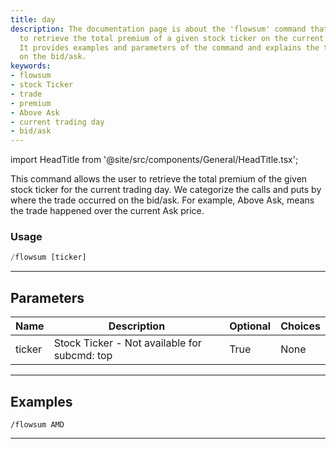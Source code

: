```yaml
---
title: day
description: The documentation page is about the 'flowsum' command that allows users
  to retrieve the total premium of a given stock ticker on the current trading day.
  It provides examples and parameters of the command and explains the trade categorization
  on the bid/ask.
keywords:
- flowsum
- stock Ticker
- trade
- premium
- Above Ask
- current trading day
- bid/ask
---
```


import HeadTitle from '@site/src/components/General/HeadTitle.tsx';

<HeadTitle title="flowsum - flow: day - Telegram Reference | OpenBB Bot Docs" />

This command allows the user to retrieve the total premium of the given stock ticker for the current trading day. We categorize the calls and puts by where the trade occurred on the bid/ask. For example, Above Ask, means the trade happened over the current Ask price.

### Usage

```python wordwrap
/flowsum [ticker]
```

---

## Parameters

| Name | Description | Optional | Choices |
| ---- | ----------- | -------- | ------- |
| ticker | Stock Ticker - Not available for subcmd: top | True | None |


---

## Examples

```
/flowsum AMD
```

---
